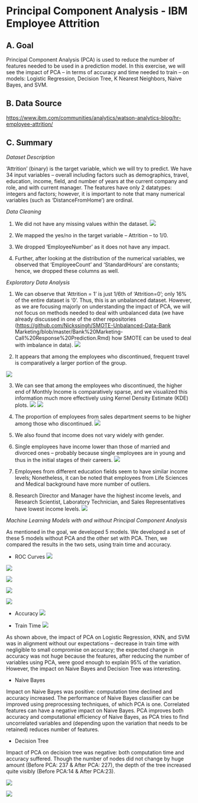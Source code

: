 # Principal Component Analysis - IBM Employee Attrition

## A. Goal
Principal Component Analysis (PCA) is used to reduce the number of features needed to be used in a prediction model. In this exercise, we will see the impact of PCA – in terms of accuracy and time needed to train – on models: Logistic Regression, Decision Tree, K Nearest Neighbors, Naive Bayes, and SVM.

## B. Data Source
https://www.ibm.com/communities/analytics/watson-analytics-blog/hr-employee-attrition/

## C. Summary
_Dataset Description_

‘Attrition’ (binary) is the target variable, which we will try to predict. We have 34 input variables – overall including factors such as demographics, travel, education, income, field, and number of years at the current company and role, and with current manager. The features have only 2 datatypes: integers and factors; however, it is important to note that many numerical variables (such as ‘DistanceFromHome’) are ordinal.

_Data Cleaning_

1. We did not have any missing values within the dataset.
![](PCA%20Images/MissingValues.png)

2. We mapped the yes/no in the target variable – Attrition – to 1/0.

3. We dropped ‘EmployeeNumber’ as it does not have any impact.

4. Further, after looking at the distribution of the numerical variables, we observed that ‘EmployeeCount’ and ‘StandardHours’ are constants; hence, we dropped these columns as well.

_Exploratory Data Analysis_

1. We can observe that ‘Attrition = 1’ is just 1/6th of ‘Attrition=0’; only 16% of the entire dataset is ‘0’. Thus, this is an unbalanced dataset. However, as we are focusing majorly on understanding the impact of PCA, we will not focus on methods needed to deal with unbalanced data (we have already discussed in one of the other repositories (https://github.com/Nickssingh/SMOTE-Unbalanced-Data-Bank Marketing/blob/master/Bank%20Marketing-Call%20Response%20Prediction.Rmd) how SMOTE can be used to deal with imbalance in data).
![](PCA%20Images/Attrition.png)

2. It appears that among the employees who discontinued, frequent travel is comparatively a larger portion of the group.

![](PCA%20Images/Travel.png)

3. We can see that among the employees who discontinued, the higher end of Monthly Income is comparatively sparse, and we visualized this information much more effectively using Kernel Density Estimate (KDE) plots.
![](PCA%20Images/Monthly_Income_Distribution.png)
![](PCA%20Images/Monthly_Income_KDE.png)


4. The proportion of employees from sales department seems to be higher among those who discontinued.
![](PCA%20Images/Department.png)


5. We also found that income does not vary widely with gender.
6. Single employees have income lower than those of married and divorced ones – probably because single employees are in young and thus in the initial stages of their careers.
![](PCA%20Images/Gender_and%20Marital_Income.png)


7. Employees from different education fields seem to have similar income levels; Nonetheless, it can be noted that employees from Life Sciences and Medical background have more number of outliers.
8. Research Director and Manager have the highest income levels, and Research Scientist, Laboratory Technician, and Sales Representatives have lowest income levels.
![](PCA%20Images/Education_and_Job_Role_Income.png)


_Machine Learning Models with and without Principal Component Analysis_

As mentioned in the goal, we developed 5 models. We developed a set of these 5 models without PCA and the other set with PCA. Then, we compared the results in the two sets, using train time and accuracy.

- ROC Curves
![](PCA%20Images/LogisticRegression.png)

![](PCA%20Images/DecisionTree.png)

![](PCA%20Images/KNN.png)

![](PCA%20Images/NaiveBayes.png)

![](PCA%20Images/SVM.png)


- Accuracy
![](PCA%20Images/Accuracy.png)

- Train Time
![](PCA%20Images/Train%20Time.png)

As shown above, the impact of PCA on Logistic Regression, KNN, and SVM was in alignment without our expectations – decrease in train time with negligible to small compromise on accuracy; the expected change in accuracy was not huge because the features, after reducing the number of variables using PCA, were good enough to explain 95% of the variation. However, the impact on Naive Bayes and Decision Tree was interesting.


- Naive Bayes

Impact on Naive Bayes was positive: computation time declined and accuracy increased. The performance of Naive Bayes classifier can be improved using preprocessing techniques, of which PCA is one. Correlated features can have a negative impact on Naive Bayes. PCA improves both accuracy and computational efficiency of Naive Bayes, as PCA tries to find uncorrelated variables and (depending upon the variation that needs to be retained) reduces number of features.


- Decision Tree

Impact of PCA on decision tree was negative: both computation time and accuracy suffered. Though the number of nodes did not change by huge amount (Before PCA: 237 & After PCA: 227), the depth of the tree increased quite visibly (Before PCA:14 & After PCA:23).

![](PCA%20Images/Tree_NoPCA.png)


![](PCA%20Images/Tree_PCA.png)
